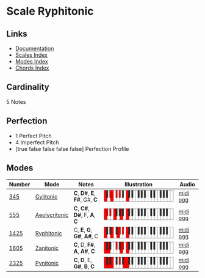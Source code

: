 # Scale Ryphitonic

## Links

- [Documentation](index.md)
- [Scales Index](Scales.md)
- [Modes Index](Modes.md)
- [Chords Index](Chords.md)

## Cardinality

5 Notes

## Perfection

- 1 Perfect Pitch
- 4 Imperfect Pitch
- [true false false false false] Perfection Profile

## Modes

| Number | Mode | Notes | Illustration | Audio |
|--------|------|-------|--------------|-------|
| [345](https://ianring.com/musictheory/scales/345) | [Gylitonic](ModeGylitonic.md) | **C**, **D#**, **E**, **F#**, G#, **C** | ![CNaturalGylitonic](ModeCNaturalGylitonic.png) | [midi](ModeCNaturalGylitonic.mid) [ogg](ModeCNaturalGylitonic.ogg) | 
| [555](https://ianring.com/musictheory/scales/555) | [Aeolycritonic](ModeAeolycritonic.md) | **C**, **C#**, **D#**, F, **A**, **C** | ![CNaturalAeolycritonic](ModeCNaturalAeolycritonic.png) | [midi](ModeCNaturalAeolycritonic.mid) [ogg](ModeCNaturalAeolycritonic.ogg) | 
| [1425](https://ianring.com/musictheory/scales/1425) | [Ryphitonic](ModeRyphitonic.md) | C, **E**, **G**, **G#**, **A#**, C | ![CNaturalRyphitonic](ModeCNaturalRyphitonic.png) | [midi](ModeCNaturalRyphitonic.mid) [ogg](ModeCNaturalRyphitonic.ogg) | 
| [1605](https://ianring.com/musictheory/scales/1605) | [Zanitonic](ModeZanitonic.md) | **C**, D, **F#**, **A**, **A#**, **C** | ![CNaturalZanitonic](ModeCNaturalZanitonic.png) | [midi](ModeCNaturalZanitonic.mid) [ogg](ModeCNaturalZanitonic.ogg) | 
| [2325](https://ianring.com/musictheory/scales/2325) | [Pynitonic](ModePynitonic.md) | **C**, **D**, E, **G#**, **B**, **C** | ![CNaturalPynitonic](ModeCNaturalPynitonic.png) | [midi](ModeCNaturalPynitonic.mid) [ogg](ModeCNaturalPynitonic.ogg) | 
